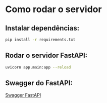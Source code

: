# Como rodar o servidor

## Instalar dependências:

```bash
pip install -r requirements.txt
```

## Rodar o servidor FastAPI:

```bash
uvicorn app.main:app --reload
```

## Swagger do FastAPI:

[Swagger FastAPI](http://127.0.0.1:8000/docs)